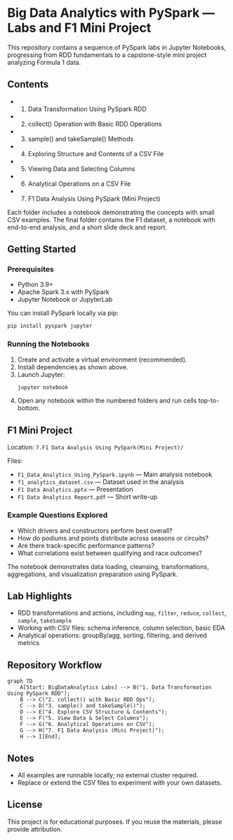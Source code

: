 # Big Data Analytics with PySpark — Labs and F1 Mini Project

This repository contains a sequence of PySpark labs in Jupyter Notebooks, progressing from RDD fundamentals to a capstone-style mini project analyzing Formula 1 data.

## Contents

- 1. Data Transformation Using PySpark RDD
- 2. collect() Operation with Basic RDD Operations
- 3. sample() and takeSample() Methods
- 4. Exploring Structure and Contents of a CSV File
- 5. Viewing Data and Selecting Columns
- 6. Analytical Operations on a CSV File
- 7. F1 Data Analysis Using PySpark (Mini Project)

Each folder includes a notebook demonstrating the concepts with small CSV examples. The final folder contains the F1 dataset, a notebook with end-to-end analysis, and a short slide deck and report.

## Getting Started

### Prerequisites

- Python 3.9+
- Apache Spark 3.x with PySpark
- Jupyter Notebook or JupyterLab

You can install PySpark locally via pip:

```bash
pip install pyspark jupyter
```

### Running the Notebooks

1. Create and activate a virtual environment (recommended).
2. Install dependencies as shown above.
3. Launch Jupyter:
   ```bash
   jupyter notebook
   ```
4. Open any notebook within the numbered folders and run cells top-to-bottom.

## F1 Mini Project

Location: `7.F1 Data Analysis Using PySpark(Mini Project)/`

Files:
- `F1_Data_Analytics_Using_PySpark.ipynb` — Main analysis notebook
- `f1_analytics_dataset.csv` — Dataset used in the analysis
- `F1 Data Analytics.pptx` — Presentation
- `F1 Data Analytics Report.pdf` — Short write-up

### Example Questions Explored

- Which drivers and constructors perform best overall?
- How do podiums and points distribute across seasons or circuits?
- Are there track-specific performance patterns?
- What correlations exist between qualifying and race outcomes?

The notebook demonstrates data loading, cleansing, transformations, aggregations, and visualization preparation using PySpark.

## Lab Highlights

- RDD transformations and actions, including `map`, `filter`, `reduce`, `collect`, `sample`, `takeSample`
- Working with CSV files: schema inference, column selection, basic EDA
- Analytical operations: groupBy/agg, sorting, filtering, and derived metrics

## Repository Workflow

```mermaid
graph TD
    A[Start: BigDataAnalytics Labs] --> B("1. Data Transformation Using PySpark RDD");
    B --> C("2. collect() with Basic RDD Ops");
    C --> D("3. sample() and takeSample()");
    D --> E("4. Explore CSV Structure & Contents");
    E --> F("5. View Data & Select Columns");
    F --> G("6. Analytical Operations on CSV");
    G --> H("7. F1 Data Analysis (Mini Project)");
    H --> I[End];
```

## Notes

- All examples are runnable locally; no external cluster required.
- Replace or extend the CSV files to experiment with your own datasets.

## License

This project is for educational purposes. If you reuse the materials, please provide attribution.
